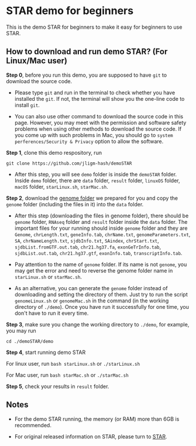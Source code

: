 # STAR demo for beginners

This is the demo STAR for beginners to make it easy for beginners to use STAR.

## How to download and run demo STAR? (For Linux/Mac user)

**Step 0**, before you run this demo, you are supposed to have `git` to download the source code. 

- Please type `git` and run in the terminal to check whether you have installed the `git`. If not, the terminal will show you the one-line code to install `git`.

- You can also use other command to download the source code in this page. However, you may meet with the permission and software safety problems when using other methods to download the source code. If you come up with such problems in Mac, you should go to `system perferences/Security & Privacy` option to allow the software.

**Step 1**, clone this demo respository, run

```git clone https://github.com/jligm-hash/demoSTAR```

- After this step, you will see `demo` folder is inside the `demoSTAR` folder. Inside `demo` folder, there are `data` folder, `result` folder, `linuxOS` folder, `macOS` folder, `starLinux.sh`, `starMac.sh`.

**Step 2**, download the [genome folder](https://drive.google.com/drive/folders/1E_RJofRoUjM8AZc5CKcFLID7qXqLzozH?usp=sharing) we prepared for you and copy the `genome` folder (including the files in it) into the `data` folder.

- After this step (downloading the files in genome folder), there should be `genome` folder, `RNAseq` folder and `result` folder inside the `data` folder. 
The important files for your running should inside `genome` folder and they are `Genome`, `chrLength.txt`, `geneInfo.tab`, `chrName.txt`, `genomeParameters.txt`, `SA`, `chrNameLength.txt`, `sjdbInfo.txt`, `SAindex`, `chrStart.txt`, `sjdbList.fromGTF.out.tab`, `chr21.hg37.fa`, `exonGeTrInfo.tab`, `sjdbList.out.tab`, `chr21.hg37.gtf`, `exonInfo.tab`, `transcriptInfo.tab`.

- Pay attention to the name of `genome` folder. If its name is not `genome`, you may get the error and need to reverse the genome folder name in `starLinux.sh` or `starMac.sh`.

- As an alternative, you can generate the `genome` folder instead of downloading and setting the directory of them. Just try to run the script `genomeLinux.sh` or `genomeMac.sh` in the command (in the working directory of `./demo`). Once you have run it successfully for one time, you don't have to run it every time.

**Step 3**, make sure you change the working directory to `./demo`, for example, you may run

```cd ./demoSTAR/demo```

**Step 4**, start running demo STAR

For linux user, run `bash starLinux.sh` or `./starLinux.sh`

For Mac user, run `bash starMac.sh` or `./starMac.sh`

**Step 5**, check your results in `result` folder.

## Notes

- For the demo STAR running, the memory (or RAM) more than 6GB is recommended.

- For original released information on STAR, please turn to [STAR](https://github.com/alexdobin/STAR).

